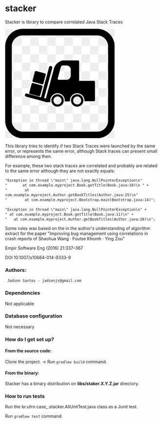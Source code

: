 # stacker

Stacker is library to compare correlated Java Stack Traces

![alt text](https://github.com/jadsonjs/stacker/blob/master/src/main/resources/stacker.png)

This library tries to identify if two Stack Traces were launched by the 
same error, or represents the same error, although Stack traces 
can present small difference among then.

For example, these two stack traces are correlated and probably are related 
to the same error although they are not exactly equals:


```
"Exception in thread \"main\" java.lang.NullPointerException\n" 
"       at com.example.myproject.Book.getTitle(Book.java:10)\n " +
"        at com.example.myproject.Author.getBookTitles(Author.java:25)\n"
"        at com.example.myproject.Bootstrap.main(Bootstrap.java:14)";

"Exception in thread \"main\" java.lang.NullPointerException\n" +
" at com.example.myproject.Book.getTitle(Book.java:11)\n" +
"   at com.example.myproject.Author.getBookTitles(Author.java:28)\n";
```

Some rules was based on the in the author's understanding of algorithm 
extract for the paper "Improving bug management using correlations in crash 
reports of Shaohua Wang · Foutse Khomh · Ying Zou"

Empir Software Eng (2016) 21:337–367

DOI 10.1007/s10664-014-9333-9

### Authors:

     Jadson Santos - jadsonjs@gmail.com
 
### Dependencies

Not applicable
   
### Database configuration

Not necessary 

### How do I get set up?

#### From the source code:

   Clone the project. -> Run ```gradlew build``` command.

#### From the binary:

   Stacker has a binary distribution on **libs/staker.X.Y.Z.jar** directory.
    
### How to run tests

Run the  br.ufrn.case_.stacker.AllUnitTest.java class as a Junit test.   

 Run ```gradlew test``` command. 
    



